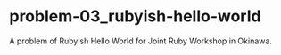 problem-03_rubyish-hello-world
==============================

A problem of Rubyish Hello World for Joint Ruby Workshop in Okinawa.
